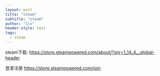 ```yaml
---
layout: post
title: "steam"
subtitle: "steam"
author: "lcx"
header-style: text
tags:
  - steam
---
```

steam下载:
https://store.steampowered.com/about/?snr=1_14_4__global-header

登录注册
https://store.steampowered.com/join

